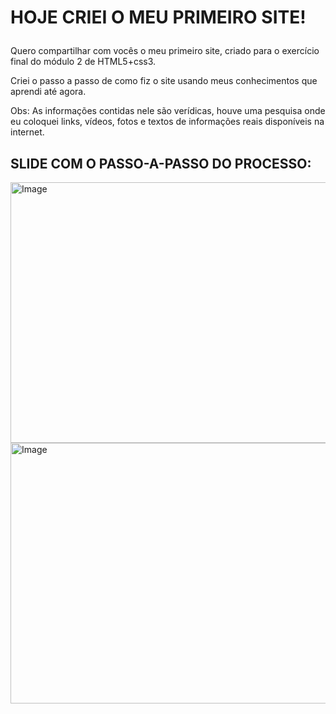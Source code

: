 <style>
* fontfamily: arial;
h1 {  font weigth: bolder; }
</style>
<H1>
  <p>HOJE CRIEI O MEU PRIMEIRO SITE!</p>
</H1>
<p>Quero compartilhar com vocês o meu primeiro site, criado para o exercício final do módulo 2 de HTML5+css3.</p>
<p>Criei o passo a passo de como fiz o site usando meus conhecimentos que aprendi até agora.</p>
<p>Obs: As informações contidas nele são verídicas, houve uma pesquisa onde eu coloquei links, vídeos, fotos e textos de informações reais disponíveis na internet.</p>
<h2>SLIDE COM O PASSO-A-PASSO DO PROCESSO:</h2>
<picture>
<img width="751" height="417" alt="Image" src="https://github.com/user-attachments/assets/dd608a47-e49f-4d90-a3ee-c9eda06ba3e3" />
  <img width="751" height="417" alt="Image" src="https://github.com/user-attachments/assets/79206f28-71c1-401e-bc01-6310a218eba5" />
</picture>
